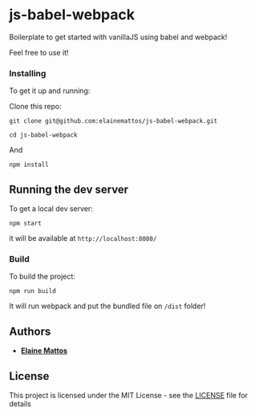 # js-babel-webpack

Boilerplate to get started with vanillaJS using babel and webpack!

Feel free to use it!


### Installing

To get it up and running:

Clone this repo:

```
git clone git@github.com:elainemattos/js-babel-webpack.git
```

```
cd js-babel-webpack
```

And 

```
npm install
```

## Running the dev server

To get a local dev server:

```
npm start
```

it will be available at `http://localhost:8080/`

### Build

To build the project:

```
npm run build
```

It will run webpack and put the bundled file on `/dist` folder!


## Authors

* **[Elaine Mattos](https://github.com/elainemattos)**

## License

This project is licensed under the MIT License - see the [LICENSE](LICENSE) file for details



